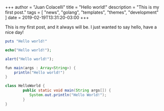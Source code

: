 +++
author = "Juan Colacelli"
title = "Hello world!"
description = "This is my first post."
tags = [
    "news",
    "golang",
    "templates",
    "themes",
    "development"
]
date = 2019-02-19T13:31:20-03:00
+++

This is my first post, and it always will be. I just wanted to say hello, have a nice day!

```ruby
puts "Hello world!"
```

```php
echo("Hello world!");
```

```javascript
alert("Hello world!");
```

```java
fun main(args : Array<String>) {
    println("Hello world!")
}
```

```java
class HelloWorld {
        public static void main(String args[]) {
           System.out.println("Hello World!");
        }
}
```
